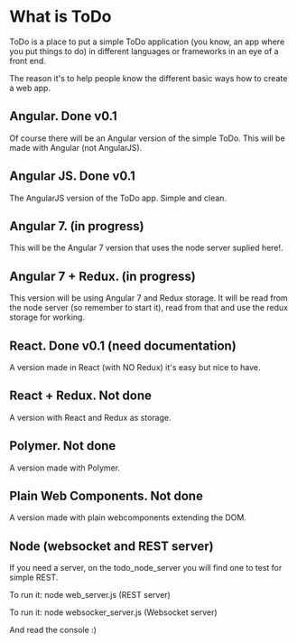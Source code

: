 # What is ToDo

ToDo is a place to put a simple ToDo application (you know, an app where you put things to do) in different languages or frameworks in an eye of a front end.

The reason it's to help people know the different basic ways how to create a web app.

## Angular. Done v0.1

Of course there will be an Angular version of the simple ToDo. This will be made with Angular (not AngularJS).

## Angular JS. Done v0.1

The AngularJS version of the ToDo app. Simple and clean.

## Angular 7. (in progress)

This will be the Angular 7 version that uses the node server suplied here!.

## Angular 7 + Redux. (in progress)

This version will be using Angular 7 and Redux storage. It will be read from the node server (so remember to start it), read from that and use the redux storage for working.

## React. Done v0.1 (need documentation)

A version made in React (with NO Redux) it's easy but nice to have.

## React + Redux. Not done

A version with React and Redux as storage.

## Polymer. Not done

A version made with Polymer.

## Plain Web Components. Not done

A version made with plain webcomponents extending the DOM.

## Node (websocket and REST server)

If you need a server, on the todo_node_server you will find one to test for simple REST.

To run it: node web_server.js (REST server)

To run it: node websocker_server.js (Websocket server)

And read the console :)
